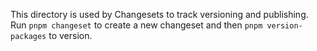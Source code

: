 This directory is used by Changesets to track versioning and publishing.
Run `pnpm changeset` to create a new changeset and then `pnpm version-packages` to version.
